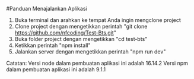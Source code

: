 #Panduan Menajalankan Aplikasi

1. Buka terminal dan arahkan ke tempat Anda ingin mengclone project
2. Clone project dengan mengetikkan perintah "git clone https://github.com/nfcoding/Test-Bts.git"
3. Buka folder project dengan mengetikkan "cd test-bts"
4. Ketikkan perintah "npm install"
5. Jalankan server dengan mengetikkan perintah "npm run dev"

Catatan:
Versi node dalam pembuatan aplikasi ini adalah 16.14.2
Versi npm dalam pembuatan aplikasi ini adalah 9.1.1
